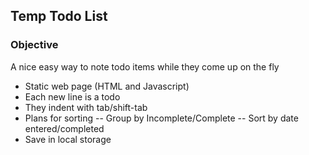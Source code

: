 ## Temp Todo List

### Objective

A nice easy way to note todo items while they come up on the fly

- Static web page (HTML and Javascript)
- Each new line is a todo
- They indent with tab/shift-tab
- Plans for sorting
-- Group by Incomplete/Complete
-- Sort by date entered/completed
- Save in local storage
